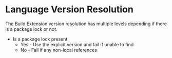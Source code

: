 # Language Version Resolution

The Build Extension version resolution has multiple levels depending if there is a package lock or not.

* Is a package lock present
    * Yes - Use the explicit version and fail if unable to find
    * No - Fail if any non-local references



